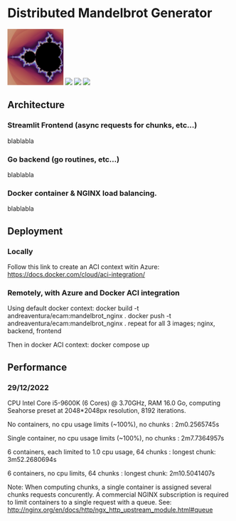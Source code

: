 # Distributed Mandelbrot Generator

<img src="saved_images/mandelbrot.png" width="25%"></img>
<img src="saved_images/seahorse.png" width="25%"></img>
<img src="saved_images/valley.png" width="25%"></img>
<img src="saved_images/crown.png" width="25%"></img> 

## Architecture

### Streamlit Frontend (async requests for chunks, etc...)

blablabla

### Go backend (go routines, etc...)

blablabla

### Docker container & NGINX load balancing.

blablabla

## Deployment

### Locally

Follow this link to create an ACI context witin Azure: https://docs.docker.com/cloud/aci-integration/

### Remotely, with Azure and Docker ACI integration

Using default docker context:
docker build -t andreaventura/ecam:mandelbrot_nginx .
docker push -t andreaventura/ecam:mandelbrot_nginx .
repeat for all 3 images; nginx, backend, frontend 

Then in docker ACI context:
docker compose up

## Performance 

### 29/12/2022

CPU Intel Core i5-9600K (6 Cores) @ 3.70GHz, RAM 16.0 Go, computing Seahorse preset at 2048*2048px resolution, 8192 iterations.

No containers, no cpu usage limits (~100%), no chunks : 
  2m0.2565745s
  
Single container, no cpu usage limits (~100%), no chunks :
  2m7.7364957s
  
6 containers, each limited to 1.0 cpu usage, 64 chunks :
  longest chunk: 3m52.2680694s
  
6 containers, no cpu limits, 64 chunks :
  longest chunk: 2m10.5041407s
  
Note: When computing chunks, a single container is assigned several chunks requests concurently. A commercial NGINX subscription is required to limit containers to a single request with a queue.
See: http://nginx.org/en/docs/http/ngx_http_upstream_module.html#queue
